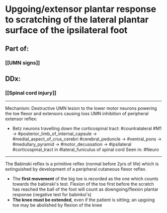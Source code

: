 # Upgoing/extensor plantar response to scratching of the lateral plantar surface of the ipsilateral foot
## Part of:
### [[UMN signs]]
## DDx:
### [[Spinal cord injury]]

---
Mechanism: Destructive UMN lesion to the lower motor neurons powering the toe flexor and extensors causing loss UMN inhibition of peripheral extensor reflex:
- Betz neurons travelling down the corticospinal tract: #countralateral #M1 -> #posterior_limb_of_internal_capsule -> #medial_aspect_of_crus_cerebri #cerebral_peduncle -> #ventral_pons -> #medullary_pyramid -> #motor_decussation -> #ipsilateral #corticospinal_tract in #lateral_funiculus of spinal cord 
Seen in: #Neuro 

---
The Babinski reflex is a primitive reflex (normal before 2yrs of life) which is extinguished by development of a peripheral cutaneous flexor reflex.
- The **first movement** of the big toe is recorded as the one which counts towards the babinski's test. Flexion of the toe first before the scratch has reached the ball of the foot will count as downgoing/flexion plantar response (negative test for babinksi's)
- **The knee must be extended**, even if the patient is sitting; an upgoing toe may be abolished by flexion of the knee
